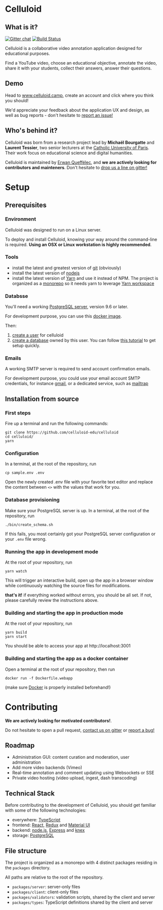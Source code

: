 # Celluloid
## What is it?

[![Gitter chat](https://badges.gitter.im/celluloid-camp.png)](https://gitter.im/celluloid-camp)
[![Build Status](https://travis-ci.com/3rwww1/celluloid.svg?branch=master)](https://travis-ci.com/3rwww1/celluloid)

Celluloid is a collaborative video annotation application designed for educational purposes.

Find a YouTube video, choose an educational objective, annotate the video, share it with your students, 
collect their answers, answer their questions.  

## Demo

Head to www.celluloid.camp, create an account and click where you think you should!

We'd appreciate your feedback about the application UX and design, as well as bug reports - don't hesitate to [report an issue!](https://github.com/celluloid-camp/celluloid/issues)

## Who's behind it?

Celluloid was born from a research project lead by **Michaël Bourgatte** and **Laurent Tessier**, 
two senior lecturers at the [Catholic University of Paris](https://en.icp.fr/english-version/). 
Their work focus on educational science and digital humanities.

Celluloid is maintained by [Erwan Queffélec](https://github.com/3rwww1), and **we are actively looking for contributors and mainteners**. 
Don't hesitate to [drop us a line on gitter!](https://gitter.im/celluloid-camp)

# Setup

## Prerequisites

### Environment

Celluloid was designed to run on a Linux server.

To deploy and install Celluloid, knowing your way around the command-line is required. **Using an OSX or Linux workstation is highly recommended**. 

### Tools 

- install the latest and greatest version of [git](https://git-scm.com/) (obviously)
- install the latest version of [nodejs](https://nodejs.org/en/)
- install the latest version of [Yarn](https://yarnpkg.com/en/) and use it instead of NPM. The project is organized as a [monorepo](https://blog.scottlogic.com/2018/02/23/javascript-monorepos.html) so it needs yarn to leverage [Yarn workspace](https://yarnpkg.com/blog/2017/08/02/introducing-workspaces/)

### Databsse

You'll need a working [PostgreSQL server](https://www.postgresql.org/docs/current/static/tutorial-install.html), version 9.6 or later.

For development purpose, you can use this [docker image](https://hub.docker.com/_/postgres/). 

Then: 

1. [create a user](https://www.postgresql.org/docs/current/static/app-createuser.html) for celluloid
2. [create a database](https://www.postgresql.org/docs/current/static/manage-ag-createdb.html) owned by this user. You can follow [this tutorial](https://medium.com/coding-blocks/creating-user-database-and-adding-access-on-postgresql-8bfcd2f4a91e) to get setup quickly.

### Emails

A working SMTP server is required to send account confirmation emails. 

For development purpose, you could use your email account SMTP credentials, for instance [gmail](https://support.google.com/a/answer/176600?hl=en), or a dedicated service, such as [mailtrap](https://mailtrap.io/register/signup)

## Installation from source

### First steps

Fire up a terminal and run the following commands:

    git clone https://github.com/celluloid-edu/celluloid
    cd celluloid/
    yarn

### Configuration

In a terminal, at the root of the repository, run

    cp sample.env .env

Open the newly created .env file with your favorite text editor and replace the content between `<>` with the values that work for you.

### Database provisioning

Make sure your PostgreSQL server is up. In a terminal, at the root of the repository, run

    ./bin/create_schema.sh
    
If this fails, you most certainly got your PostgreSQL server configuration or your `.env` file wrong.

### Running the app in development mode

At the root of your repository, run

    yarn watch

This will trigger an interactive build, open up the app in a browser window while continuously watching the source files for modifications.

**that's it!** if everything worked without errors, you should be all set. If not, please carefully review the instructions above.

### Building and starting the app in production mode

At the root of your repository, run

    yarn build
    yarn start
    
You should be able to access your app at http://localhost:3001

### Building and starting the app as a docker container

Open a terminal at the root of your repository, then run

    docker run -f Dockerfile.webapp

(make sure [Docker](https://www.docker.com/get-started) is properly installed beforehand!)

# Contributing

**We are actively looking for motivated contributors!**.

Do not hesitate to open a pull request, [contact us on gitter](https://gitter.im) or [report a bug!](https://github.com/celluloid-camp/celluloid/issues)

## Roadmap

- Administration GUI: content curation and moderation, user administration
- Add more video backends (Vimeo)
- Real-time annotation and comment updating using Websockets or SSE
- Private video hosting (video upload, ingest, dash transcoding)

## Technical Stack

Before contributing to the development of Celluloid, you should get familiar with some of the following technologies:

- everywhere: [TypeScript](https://www.typescriptlang.org/)
- frontend: [React](https://reactjs.org/), [Redux](https://redux.js.org/) and [Material UI](https://material-ui.com/)
- backend: [node.js](https://nodejs.org/en/), [Express](https://expressjs.com/) and [knex](https://knexjs.org/)
- storage: [PostgreSQL](https://www.postgresql.org/)

## File structure

The project is organized as a monorepo with 4 distinct packages residing in the `packages` directory. 

All paths are relative to the root of the repository.

* `packages/server`: server-only files
* `packages/client`: client-only files
* `packages/validators`: validation scripts, shared by the client and server
* `packages/types`: TypeScript definitions shared by the client and server

